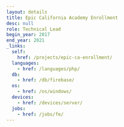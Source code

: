 ```yaml
---
layout: details
title: Epic California Academy Enrollment
desc: null
role: Technical Lead
begin_year: 2017
end_year: 2021
_links:
  self:
    href: /projects/epic-ca-enrollment/
  languages:
    - href: /languages/php/
  db:
    - href: /db/firebase/
  os:
    - href: /os/windows/
  devices:
    - href: /devices/server/
  jobs:
    - href: /jobs/fe/
---
```

